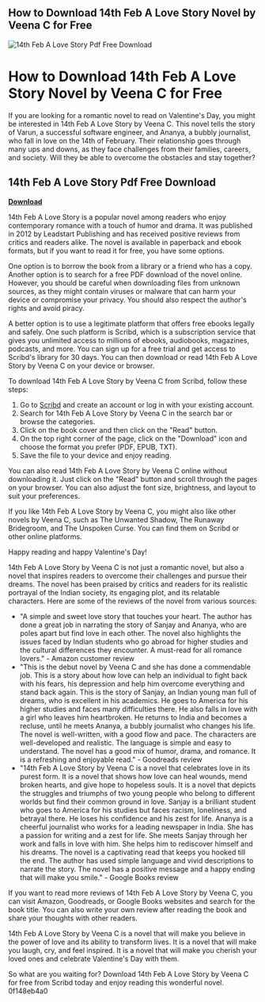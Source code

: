 ## How to Download 14th Feb A Love Story Novel by Veena C for Free

 
![14th Feb A Love Story Pdf Free Download](https://solarsystem.nasa.gov/rails/active_storage/blobs/redirect/eyJfcmFpbHMiOnsibWVzc2FnZSI6IkJBaHBBdm9DIiwiZXhwIjpudWxsLCJwdXIiOiJibG9iX2lkIn19--f4ad17fe42595d3ae2a4efd633be42a3e7fcb09e/PIA23645_PaleBlueDotRevisited_1600.jpg)

 
# How to Download 14th Feb A Love Story Novel by Veena C for Free
 
If you are looking for a romantic novel to read on Valentine's Day, you might be interested in 14th Feb A Love Story by Veena C. This novel tells the story of Varun, a successful software engineer, and Ananya, a bubbly journalist, who fall in love on the 14th of February. Their relationship goes through many ups and downs, as they face challenges from their families, careers, and society. Will they be able to overcome the obstacles and stay together?
 
## 14th Feb A Love Story Pdf Free Download


[**Download**](https://www.google.com/url?q=https%3A%2F%2Furlin.us%2F2tKBBd&sa=D&sntz=1&usg=AOvVaw3je4g5eSgiAPnkUh931JDS)

 
14th Feb A Love Story is a popular novel among readers who enjoy contemporary romance with a touch of humor and drama. It was published in 2012 by Leadstart Publishing and has received positive reviews from critics and readers alike. The novel is available in paperback and ebook formats, but if you want to read it for free, you have some options.
 
One option is to borrow the book from a library or a friend who has a copy. Another option is to search for a free PDF download of the novel online. However, you should be careful when downloading files from unknown sources, as they might contain viruses or malware that can harm your device or compromise your privacy. You should also respect the author's rights and avoid piracy.
 
A better option is to use a legitimate platform that offers free ebooks legally and safely. One such platform is Scribd, which is a subscription service that gives you unlimited access to millions of ebooks, audiobooks, magazines, podcasts, and more. You can sign up for a free trial and get access to Scribd's library for 30 days. You can then download or read 14th Feb A Love Story by Veena C on your device or browser.
 
To download 14th Feb A Love Story by Veena C from Scribd, follow these steps:
 
1. Go to [Scribd](https://www.scribd.com/) and create an account or log in with your existing account.
2. Search for 14th Feb A Love Story by Veena C in the search bar or browse the categories.
3. Click on the book cover and then click on the "Read" button.
4. On the top right corner of the page, click on the "Download" icon and choose the format you prefer (PDF, EPUB, TXT).
5. Save the file to your device and enjoy reading.

You can also read 14th Feb A Love Story by Veena C online without downloading it. Just click on the "Read" button and scroll through the pages on your browser. You can also adjust the font size, brightness, and layout to suit your preferences.
 
If you like 14th Feb A Love Story by Veena C, you might also like other novels by Veena C, such as The Unwanted Shadow, The Runaway Bridegroom, and The Unspoken Curse. You can find them on Scribd or other online platforms.
 
Happy reading and happy Valentine's Day!
  
14th Feb A Love Story by Veena C is not just a romantic novel, but also a novel that inspires readers to overcome their challenges and pursue their dreams. The novel has been praised by critics and readers for its realistic portrayal of the Indian society, its engaging plot, and its relatable characters. Here are some of the reviews of the novel from various sources:

- "A simple and sweet love story that touches your heart. The author has done a great job in narrating the story of Sanjay and Ananya, who are poles apart but find love in each other. The novel also highlights the issues faced by Indian students who go abroad for higher studies and the cultural differences they encounter. A must-read for all romance lovers." - Amazon customer review
- "This is the debut novel by Veena C and she has done a commendable job. This is a story about how love can help an individual to fight back with his fears, his depression and help him overcome everything and stand back again. This is the story of Sanjay, an Indian young man full of dreams, who is excellent in his academics. He goes to America for his higher studies and faces many difficulties there. He also falls in love with a girl who leaves him heartbroken. He returns to India and becomes a recluse, until he meets Ananya, a bubbly journalist who changes his life. The novel is well-written, with a good flow and pace. The characters are well-developed and realistic. The language is simple and easy to understand. The novel has a good mix of humor, drama, and romance. It is a refreshing and enjoyable read." - Goodreads review
- "14th Feb A Love Story by Veena C is a novel that celebrates love in its purest form. It is a novel that shows how love can heal wounds, mend broken hearts, and give hope to hopeless souls. It is a novel that depicts the struggles and triumphs of two young people who belong to different worlds but find their common ground in love. Sanjay is a brilliant student who goes to America for his studies but faces racism, loneliness, and betrayal there. He loses his confidence and his zest for life. Ananya is a cheerful journalist who works for a leading newspaper in India. She has a passion for writing and a zest for life. She meets Sanjay through her work and falls in love with him. She helps him to rediscover himself and his dreams. The novel is a captivating read that keeps you hooked till the end. The author has used simple language and vivid descriptions to narrate the story. The novel has a positive message and a happy ending that will make you smile." - Google Books review

If you want to read more reviews of 14th Feb A Love Story by Veena C, you can visit Amazon, Goodreads, or Google Books websites and search for the book title. You can also write your own review after reading the book and share your thoughts with other readers.
 
14th Feb A Love Story by Veena C is a novel that will make you believe in the power of love and its ability to transform lives. It is a novel that will make you laugh, cry, and feel inspired. It is a novel that will make you cherish your loved ones and celebrate Valentine's Day with them.
 
So what are you waiting for? Download 14th Feb A Love Story by Veena C for free from Scribd today and enjoy reading this wonderful novel.
 0f148eb4a0
